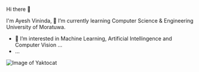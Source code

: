 Hi there 👋

I'm Ayesh Vininda, 
🌱 I’m currently learning Computer Science & Engineering University of Moratuwa.

- 👀 I’m interested in Machine Learning, Artificial Intellingence and Computer Vision ...
- ...


![Image of Yaktocat](https://source.unsplash.com/eo3Xr2yhYVw/1920x1280.png)


